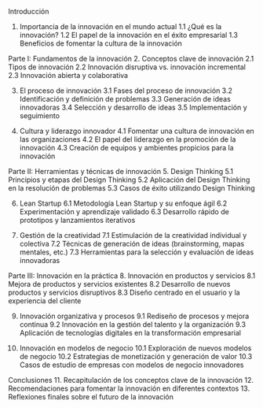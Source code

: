 Introducción
1. Importancia de la innovación en el mundo actual
   1.1 ¿Qué es la innovación?
   1.2 El papel de la innovación en el éxito empresarial
   1.3 Beneficios de fomentar la cultura de la innovación

Parte I: Fundamentos de la innovación
2. Conceptos clave de innovación
   2.1 Tipos de innovación
   2.2 Innovación disruptiva vs. innovación incremental
   2.3 Innovación abierta y colaborativa

3. El proceso de innovación
   3.1 Fases del proceso de innovación
   3.2 Identificación y definición de problemas
   3.3 Generación de ideas innovadoras
   3.4 Selección y desarrollo de ideas
   3.5 Implementación y seguimiento

4. Cultura y liderazgo innovador
   4.1 Fomentar una cultura de innovación en las organizaciones
   4.2 El papel del liderazgo en la promoción de la innovación
   4.3 Creación de equipos y ambientes propicios para la innovación

Parte II: Herramientas y técnicas de innovación
5. Design Thinking
   5.1 Principios y etapas del Design Thinking
   5.2 Aplicación del Design Thinking en la resolución de problemas
   5.3 Casos de éxito utilizando Design Thinking

6. Lean Startup
   6.1 Metodología Lean Startup y su enfoque ágil
   6.2 Experimentación y aprendizaje validado
   6.3 Desarrollo rápido de prototipos y lanzamientos iterativos

7. Gestión de la creatividad
   7.1 Estimulación de la creatividad individual y colectiva
   7.2 Técnicas de generación de ideas (brainstorming, mapas mentales, etc.)
   7.3 Herramientas para la selección y evaluación de ideas innovadoras

Parte III: Innovación en la práctica
8. Innovación en productos y servicios
   8.1 Mejora de productos y servicios existentes
   8.2 Desarrollo de nuevos productos y servicios disruptivos
   8.3 Diseño centrado en el usuario y la experiencia del cliente

9. Innovación organizativa y procesos
   9.1 Rediseño de procesos y mejora continua
   9.2 Innovación en la gestión del talento y la organización
   9.3 Aplicación de tecnologías digitales en la transformación empresarial

10. Innovación en modelos de negocio
    10.1 Exploración de nuevos modelos de negocio
    10.2 Estrategias de monetización y generación de valor
    10.3 Casos de estudio de empresas con modelos de negocio innovadores

Conclusiones
11. Recapitulación de los conceptos clave de la innovación
12. Recomendaciones para fomentar la innovación en diferentes contextos
13. Reflexiones finales sobre el futuro de la innovación
